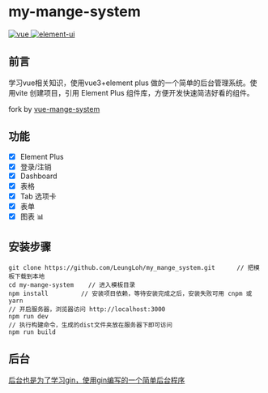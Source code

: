 # my-mange-system
<a href="https://github.com/vuejs/vue">
    <img src="https://img.shields.io/badge/vue-3.0.11-brightgreen.svg" alt="vue">
  </a>
  <a href="https://github.com/ElemeFE/element">
    <img src="https://img.shields.io/badge/element--ui-1.0.2-brightgreen.svg" alt="element-ui">
  </a>

## 前言

学习vue相关知识，使用vue3+element plus 做的一个简单的后台管理系统。使用vite 创建项目，引用 Element Plus 组件库，方便开发快速简洁好看的组件。

fork by [vue-mange-system](https://github.com/lin-xin/vue-manage-system)

## 功能

-   [x] Element Plus
-   [x] 登录/注销
-   [x] Dashboard
-   [x] 表格
-   [x] Tab 选项卡
-   [x] 表单
-   [x] 图表 :bar_chart:

##  安装步骤

~~~shell
git clone https://github.com/LeungLoh/my_mange_system.git      // 把模板下载到本地
cd my-mange-system    // 进入模板目录
npm install         // 安装项目依赖，等待安装完成之后，安装失败可用 cnpm 或 yarn
// 开启服务器，浏览器访问 http://localhost:3000
npm run dev
// 执行构建命令，生成的dist文件夹放在服务器下即可访问
npm run build
~~~

## 后台
[后台也是为了学习gin，使用gin编写的一个简单后台程序](https://github.com/LeungLoh/my_mange_system-gin.git)



